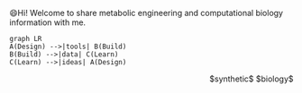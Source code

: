   😄Hi! Welcome to share metabolic engineering and computational biology information with me.

```mermaid
graph LR
A(Design) -->|tools| B(Build)
B(Build) -->|data| C(Learn)
C(Learn) -->|ideas| A(Design)

```

<p align="right">$synthetic$ $biology$</p>
